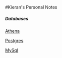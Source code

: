 <html><link rel="stylesheet" href="css/air.css"></html>

#Kieran's Personal Notes

##### Databases

[Athena](db/athena.html)

[Postgres](db/postgresql.html)

[MySql](db/mysql.html)

